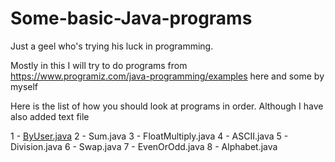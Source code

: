 # Some-basic-Java-programs
Just a geel who's trying his luck in programming.

Mostly in this I will try to do programs from https://www.programiz.com/java-programming/examples here and some by myself

Here is the list of how you should look at programs in order. Although I have also added text file

1 - [ByUser.java](https://github.com/manthanoice/Some-basic-Java-programs/blob/main/ByUser.java)
2 - Sum.java
3 - FloatMultiply.java
4 - ASCII.java
5 - Division.java
6 - Swap.java
7 - EvenOrOdd.java
8 - Alphabet.java
